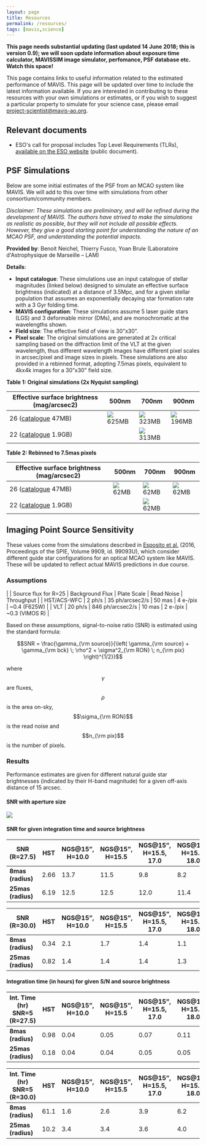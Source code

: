 ```yaml
---
layout: page
title: Resources
permalink: /resources/
tags: [mavis,science]
---
```


<!-- * Table of content -->
<!-- {:toc} -->



**This page needs substantial updating (last updated 14 June 2018; this is version 0.9); we will soon update information about exposure time calculator, MAVISSIM image simulator, perfomance, PSF database etc. Watch this space!**

This page contains links to useful information related to the estimated performance of MAVIS. This page will be updated over time to include the latest information available. If you are interested in contributing to these resources with your own simulations or estimates, or if you wish to suggest a particular property to simulate for your science case, please email project-scientist@mavis-ao.org. 

## Relevant documents

* ESO's call for proposal includes Top Level Requirements (TLRs), [available on the ESO website](http://www.eso.org/public/about-eso/committees/stc/stc-91st/public/STC_610_ESO_299553_2_Top_Level_Requirements_VLT_Visible_MCAO_Instrument_91st_STC_mtg_April_2018.pdf) (public document).

## PSF Simulations

Below are some initial estimates of the PSF from an MCAO system like MAVIS. We will add to this over time with simulations from other consortium/community members.

_Disclaimer: These simulations are preliminary, and will be refined during the development of MAVIS. The authors have strived to make the simulations as realistic as possible, but they will not include all possible effects. However, they give a good starting point for understanding the nature of an MCAO PSF, and understanding the potential impacts._

**Provided by**: Benoit Neichel, Thierry Fusco, Yoan Brule (Laboratoire d'Astrophysique de Marseille – LAM) 

**Details**: 
* **Input catalogue**: These simulations use an input catalogue of stellar magnitudes (linked below) designed to simulate an effective surface brightness (indicated) at a distance of 3.5Mpc, and for a given stellar population that assumes an exponentially decaying star formation rate with a 3 Gyr folding time.
* **MAVIS configuration**: These simulations assume 5 laser guide stars (LGS) and 3 deformable mirror (DMs), and are monochromatic at the wavelengths shown.
* **Field size**: The effective field of view is 30”x30”.
* **Pixel scale**: The original simulations are generated at 2x critical sampling based on the diffraction limit of the VLT at the given wavelength, thus different wavelength images have different pixel scales in arcsec/pixel and image sizes in pixels. These simulations are also provided in a rebinned format, adopting 7.5mas pixels, equivalent to 4kx4k images for a 30”x30” field size.

**Table 1: Original simulations (2x Nyquist sampling)**

|  Effective surface brightness (mag/arcsec2) | 500nm | 700nm | 900nm |
|  ---  |  ---  | --- | --- |
| 26 ([catalogue](https://docs.google.com/uc?export=download&id=1SU0m27Ak4URUfZ9hdGTUyIcM7xCe_rHC) 47MB) | [![]({{site.baseurl}}/assets/images/MAVIS_sb26_5LGS_3DM_500nm.png)](https://docs.google.com/uc?export=download&id=1ny47GTinPMRQu4CLgfG48s1sljL-phUX) 625MB | [![]({{site.baseurl}}/assets/images/MAVIS_sb26_5LGS_3DM_700nm.png)](https://docs.google.com/uc?export=download&id=1uDJcbuaDAzpLCzFkIikPtG4pVgxCi662) 323MB | [![]({{site.baseurl}}/assets/images/MAVIS_sb26_5LGS_3DM_900nm.png)](https://docs.google.com/uc?export=download&id=1Y4GndD04zpkAPNzaMFBxrnvviKJq60Rl) 196MB |
| 22 ([catalogue](https://docs.google.com/uc?export=download&id=1POP71aj8VpL0A7VlUe2V8-U3OhfGOgxu) 1.9GB) | | [![]({{site.baseurl}}/assets/images/MAVIS_sb22_5LGS_3DM_700nm.png)](https://docs.google.com/uc?export=download&id=1XwwXAUn1VObyHBEOAyU14PU8O7d2f1xO) 313MB  |  |

**Table 2: Rebinned to 7.5mas pixels**

|  Effective surface brightness (mag/arcsec2) | 500nm | 700nm | 900nm |
|  ---  |  ---  | --- | --- |
| 26 ([catalogue](https://docs.google.com/uc?export=download&id=1SU0m27Ak4URUfZ9hdGTUyIcM7xCe_rHC) 47MB) | [![]({{site.baseurl}}/assets/images/MAVIS_sb26_5LGS_3DM_500nm_rebin.png)](https://docs.google.com/uc?export=download&id=1bVlG2Vk0EKEykHwAsoYEfiLUa3_IkJdj) 62MB | [![]({{site.baseurl}}/assets/images/MAVIS_sb26_5LGS_3DM_700nm_rebin.png)](https://docs.google.com/uc?export=download&id=1ltkJWdzVkWOHczhjmLglCaG0IK4bSepa) 62MB | [![]({{site.baseurl}}/assets/images/MAVIS_sb26_5LGS_3DM_900nm_rebin.png)](https://docs.google.com/uc?export=download&id=1vkpAsGx2BcP3IPOXk3TA2KOy0wEjc2SE) 62MB |
| 22 ([catalogue](https://docs.google.com/uc?export=download&id=1POP71aj8VpL0A7VlUe2V8-U3OhfGOgxu) 1.9GB) | | [![]({{site.baseurl}}/assets/images/MAVIS_sb22_5LGS_3DM_700nm_rebin.png)](https://docs.google.com/uc?export=download&id=17Ribwu553frYHPtxT6oB9R4ZTBJHDwOf) 62MB  |  |



## Imaging Point Source Sensitivity

These values come from the simulations described in [Esposito et al.](http://adsabs.harvard.edu/abs/2016SPIE.9909E..3UE) (2016, Proceedings of the SPIE, Volume 9909, id. 99093U), which consider different guide star configurations for an optical MCAO system like MAVIS. These will be updated to reflect actual MAVIS predictions in due course.


### Assumptions


|  | Source flux for R=25 | Background Flux | Plate Scale | Read Noise | Throughput |
| HST/ACS-WFC | 2 ph/s | 35 ph/arcsec2/s | 50 mas | 4 e-/pix | ~0.4 (F625W) |
| VLT | 20 ph/s | 846 ph/arcsec2/s | 10 mas | 2 e-/pix | ~0.3 (VIMOS R) |

Based on these assumptions, signal-to-noise ratio (SNR) is estimated using the standard formula:

$$SNR = \frac{\gamma_{\rm source}}{\left( \gamma_{\rm source} + \gamma_{\rm bck} \; \rho^2 + \sigma^2_{\rm RON} \; n_{\rm pix} \right)^{1/2}}$$

where $$\gamma$$ are fluxes, $$\rho$$ is the area on-sky, $$\sigma_{\rm RON}$$ is the read noise and $$n_{\rm pix}$$ is the number of pixels.

### Results

Performance estimates are given for different natural guide star brightnesses (indicated by their H-band magnitude) for a given off-axis distance of 15 arcsec.

#### SNR with aperture size

![]({{site.baseurl}}/assets/images/snr_with_aperture_esposito.png)


#### SNR for given integration time and source brightness

| SNR (R=27.5) | HST  | NGS@15”, H=10.0 | NGS@15”, H=15.5 | NGS@15”, H=15.5, 17.0 | NGS@15”, H=15.5, 18.0 | 
| --- | --- | --- | --- | --- | --- | 
| **8mas (radius)** | 2.66 | 13.7 | 11.5 | 9.8 | 8.2 | 
| **25mas (radius)** | 6.19 | 12.5 | 12.5 | 12.0 | 11.4 |


| SNR (R=30.0) | HST | NGS@15”, H=10.0 | NGS@15”, H=15.5 | NGS@15”, H=15.5, 17.0 | NGS@15”, H=15.5, 18.0 | 
| --- | --- | --- | --- | --- | --- | 
| **8mas (radius)** | 0.34 | 2.1 | 1.7 | 1.4 | 1.1 | 
| **25mas (radius)** | 0.82 | 1.4 | 1.4 | 1.4 | 1.3

#### Integration time (in hours) for given S/N and source brightness

| Int. Time (hr) SNR=5 (R=27.5) | HST | NGS@15”, H=10.0 | NGS@15”, H=15.5 | NGS@15”, H=15.5, 17.0 | NGS@15”, H=15.5, 18.0 | 
| --- | --- | --- | --- | --- | --- | 
| **8mas (radius)** | 0.98 | 0.04 | 0.05 | 0.07 | 0.11 | 
| **25mas (radius)** | 0.18 | 0.04 | 0.04 | 0.05 | 0.05 |


| Int. Time (hr) SNR=5 (R=30.0) | HST | NGS@15”, H=10.0 | NGS@15”, H=15.5 | NGS@15”, H=15.5, 17.0 | NGS@15”, H=15.5, 18.0 | 
| --- | --- | --- | --- | --- | --- | 
| **8mas (radius)** | 61.1 | 1.6 | 2.6 | 3.9 | 6.2 | 
| **25mas (radius)** | 10.2 | 3.4 | 3.4 | 3.6 | 4.0 |


